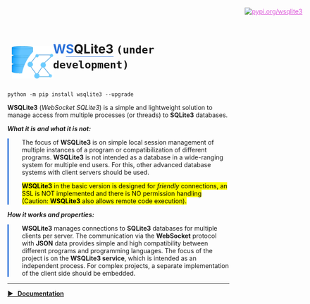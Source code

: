 
  <div style="padding:10px;display:flex;align-items:end">
    <div style="display:inline-block">
      <a href="https://github.com/srccircumflex/wsqlite3">
        <img src="https://raw.githubusercontent.com/srccircumflex/wsqlite3/main/docs/logo.png" alt="logo" style="display:inline-block">
      </a>
    </div>
    <div style="display:inline-block">
      <h1>
        <span style="color:#266ed9">W</span><span style="border-bottom:1px solid #266ed9"><span style="color:#266ed9">S</span><span>QL</span><span>ite3</span></span>
        <code>(under development)</code>
      </h1>
    </div>
  </div>


```commandline
python -m pip install wsqlite3 --upgrade
```




  <p>
    <b>WSQLite3</b> (<cite>WebSocket SQLite3</cite>) is a simple and lightweight solution to manage
    access from multiple processes (or threads) to <b>SQLite3</b> databases.
  </p>

  <span><b><cite>What it is and what it is not:</cite></b></span>
  <div style="padding-left:30px;border-left:3px solid #266ed9">
    <p>
      The focus of <b>WSQLite3</b> is on simple local session management of multiple instances of a program or
      compatibilization of different programs. <b>WSQLite3</b> is not intended as a database in a wide-ranging system for
      multiple end users. For this, other advanced database systems with client servers should be used.
    </p>
    <p>
      <mark>
        <b>WSQLite3</b> in the basic version is designed for <cite>friendly</cite> connections,
        an SSL is NOT implemented and there is NO permission handling
        (Caution: <b>WSQLite3</b> also allows remote code execution).
      </mark>
    </p>
  </div>
  <span><b><cite>How it works and properties:</cite></b></span>
  <div style="padding-left:30px;border-left:3px solid #266ed9">
    <p>
      <b>WSQLite3</b> manages connections to <b>SQLite3</b> databases for multiple clients per server.
      The communication via the <b>WebSocket</b> protocol with <b>JSON</b> data provides simple and high compatibility
      between different programs and programming languages.
      The focus of the project is on the <b>WSQLite3 service</b>, which is intended as an independent process.
      For complex projects, a separate implementation of the client side should be embedded.
    </p>
  </div>








<a href="https://pypi.org/project/wsqlite3" target="_blank" style="position: absolute;top: 22px; right: 62px;color: #db54d9; z-index:100;">
<img src="https://pypi.org/static/images/logo-small.8998e9d1.svg" alt="pypi.org/wsqlite3" style="height: 24px;">
</a>







<hr>
<p>
  <a href="https://srccircumflex.github.io/wsqlite3"><b> &#9654; &nbsp; Documentation</b></a>
</p>
